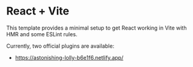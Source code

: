 # React + Vite

This template provides a minimal setup to get React working in Vite with HMR and some ESLint rules.

Currently, two official plugins are available:

- https://astonishing-lolly-b6e1f6.netlify.app/
